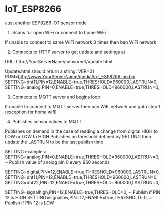 # IoT_ESP8266
Just another ESP8266 IOT sensor node

1. Scans for open WiFi or connect to home WiFi

  If unable to connect to same WiFi network 3 times then ban WiFi network
    
2. Connects to HTTP server to get update and settings at

  URL: http://YourServerName/sensornet/update.html
  
  Update.html should return a string:
  VER=01 ROM=http://www.YourServerName/media/IoT_ESP8266.ino.bin SETTING=dht11,PIN=12,ENABLE=true,THRESHOLD=960000,LASTRUN=0, SETTING=analog,PIN=0,ENABLE=true,THRESHOLD=960000,LASTRUN=0,
  
3. Connects to MQTT server and begins loop

  If unable to connect to MQTT server then ban WiFi network and goto step 1 (exception for home wifi)
    
4. Publishes sensor values to MQTT
    
  Publishes on demand in the case of reading a change from digital HIGH to LOW or LOW to HIGH
  Publishes on threshold defined by SETTING then update the LASTRUN to be the last publish time
   
   
SETTING examples:
  SETTING=analog,PIN=0,ENABLE=true,THRESHOLD=960000,LASTRUN=0,
    ~ Publish value of analog pin 0 every 960 seconds
  
  SETTING=digital,PIN=12,ENABLE=true,THRESHOLD=960000,LASTRUN=0,
  SETTING=dht11,PIN=12,ENABLE=true,THRESHOLD=960000,LASTRUN=0, 
  SETTING=dht22,PIN=12,ENABLE=true,THRESHOLD=960000,LASTRUN=0, 
  
  SETTING=signalhigh,PIN=12,ENABLE=true,THRESHOLD=0,
    ~ Publish if PIN 12 is HIGH
  SETTING=signallow,PIN=12,ENABLE=true,THRESHOLD=0,
    ~ Publish if PIN 12 is LOW
